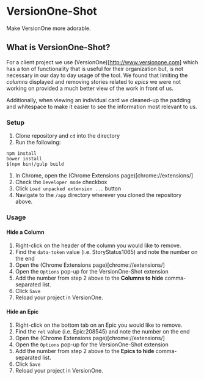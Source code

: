 # VersionOne-Shot

Make VersionOne more adorable.

## What is VersionOne-Shot?

For a client project we use (VersionOne)[http://www.versionone.com] which has a ton of functionality that is useful for their organization but, is not necessary in our day to day usage of the tool. We found that limiting the *columns* displayed and removing stories related to *epics* we were not working on provided a much better view of the work in front of us.

Additionally, when viewing an individual card we cleaned-up the padding and whitespace to make it easier to see the information most relevant to us.

### Setup
1. Clone repository and `cd` into the directory
1. Run the following:
  ```
  npm install
  bower install
  $(npm bin)/gulp build
  ```
1. In Chrome, open the (Chrome Extensions page)[chrome://extensions/]
1. Check the `Developer mode` checkbox
1. Click `Load unpacked extension ...` button
1. Navigate to the `/app` directory wherever you cloned the repository above.

### Usage

#### Hide a Column
1. Right-click on the header of the column you would like to remove.
2. Find the `data-token` value (i.e. StoryStatus1065) and note the number on the end
3. Open the (Chrome Extensions page)[chrome://extensions/]
4. Open the `Options` pop-up for the VersionOne-Shot extension
5. Add the number from step 2 above to the **Columns to hide** comma-separated list.
6. Click `Save`
7. Reload your project in VersionOne.

#### Hide an Epic
1. Right-click on the bottom tab on an Epic you would like to remove.
2. Find the `rel` value (i.e. Epic:208545) and note the number on the end
3. Open the (Chrome Extensions page)[chrome://extensions/]
4. Open the `Options` pop-up for the VersionOne-Shot extension
5. Add the number from step 2 above to the **Epics to hide** comma-separated list.
6. Click `Save`
7. Reload your project in VersionOne.
